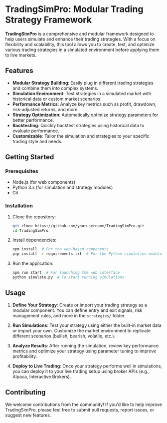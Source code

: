 # TradingSimPro: Modular Trading Strategy Framework

**TradingSimPro** is a comprehensive and modular framework designed to help users simulate and enhance their trading strategies. With a focus on flexibility and scalability, this tool allows you to create, test, and optimize various trading strategies in a simulated environment before applying them to live markets.

## Features

- **Modular Strategy Building**: Easily plug in different trading strategies and combine them into complex systems.
- **Simulation Environment**: Test strategies in a simulated market with historical data or custom market scenarios.
- **Performance Metrics**: Analyze key metrics such as profit, drawdown, risk-adjusted returns, and more.
- **Strategy Optimization**: Automatically optimize strategy parameters for better performance.
- **Backtesting**: Quickly backtest strategies using historical data to evaluate performance.
- **Customizable**: Tailor the simulation and strategies to your specific trading style and needs.

## Getting Started

### Prerequisites

- Node.js (for web components)
- Python 3.x (for simulation and strategy modules)
- Git

### Installation

1. Clone the repository:

   ```bash
   git clone https://github.com/yourusername/TradingSimPro.git
   cd TradingSimPro
   ```

2. Install dependencies:

   ```bash
   npm install  # For the web-based components
   pip install -r requirements.txt  # For the Python simulation modules
   ```

3. Run the application:
   ```bash
   npm run start  # For launching the web interface
   python simulate.py  # To start running simulations
   ```

## Usage

1. **Define Your Strategy**:
   Create or import your trading strategy as a modular component. You can define entry and exit signals, risk management rules, and more in the `strategies/` folder.

2. **Run Simulations**:
   Test your strategy using either the built-in market data or import your own. Customize the market environment to replicate different scenarios (bullish, bearish, volatile, etc.).

3. **Analyze Results**:
   After running the simulation, review key performance metrics and optimize your strategy using parameter tuning to improve profitability.

4. **Deploy to Live Trading**:
   Once your strategy performs well in simulations, you can deploy it to your live trading setup using broker APIs (e.g., Alpaca, Interactive Brokers).

## Contributing

We welcome contributions from the community! If you'd like to help improve TradingSimPro, please feel free to submit pull requests, report issues, or suggest new features.
